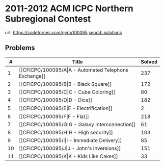 # 2011-2012 ACM ICPC Northern Subregional Contest

url: https://codeforces.com/gym/100095
[search solutions](https://www.google.com/search?q=Solution+OR+題解+2011-2012+ACM+ICPC+Northern+Subregional+Contest)

## Problems

| # | Title | Solved |
| --- | --- | --- |
|1|[[CFICPC/100095/A\|A - Automated Telephone Exchange]]|237|
|2|[[CFICPC/100095/B\|B - Black Square]]|172|
|3|[[CFICPC/100095/C\|C - Cube Coloring]]|80|
|4|[[CFICPC/100095/D\|D - Dice]]|182|
|5|[[CFICPC/100095/E\|E - Electriﬁcation]]|2|
|6|[[CFICPC/100095/F\|F - Flat]]|218|
|7|[[CFICPC/100095/G\|G - Galaxy Interconnection]]|61|
|8|[[CFICPC/100095/H\|H - High security]]|103|
|9|[[CFICPC/100095/I\|I - Immediate Delivery]]|85|
|10|[[CFICPC/100095/J\|J - John's Inversions]]|151|
|11|[[CFICPC/100095/K\|K - Kids Like Cakes]]|33|
